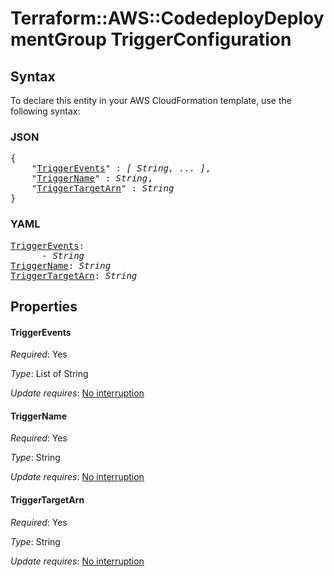# Terraform::AWS::CodedeployDeploymentGroup TriggerConfiguration

## Syntax

To declare this entity in your AWS CloudFormation template, use the following syntax:

### JSON

<pre>
{
    "<a href="#triggerevents" title="TriggerEvents">TriggerEvents</a>" : <i>[ String, ... ]</i>,
    "<a href="#triggername" title="TriggerName">TriggerName</a>" : <i>String</i>,
    "<a href="#triggertargetarn" title="TriggerTargetArn">TriggerTargetArn</a>" : <i>String</i>
}
</pre>

### YAML

<pre>
<a href="#triggerevents" title="TriggerEvents">TriggerEvents</a>: <i>
      - String</i>
<a href="#triggername" title="TriggerName">TriggerName</a>: <i>String</i>
<a href="#triggertargetarn" title="TriggerTargetArn">TriggerTargetArn</a>: <i>String</i>
</pre>

## Properties

#### TriggerEvents

_Required_: Yes

_Type_: List of String

_Update requires_: [No interruption](https://docs.aws.amazon.com/AWSCloudFormation/latest/UserGuide/using-cfn-updating-stacks-update-behaviors.html#update-no-interrupt)

#### TriggerName

_Required_: Yes

_Type_: String

_Update requires_: [No interruption](https://docs.aws.amazon.com/AWSCloudFormation/latest/UserGuide/using-cfn-updating-stacks-update-behaviors.html#update-no-interrupt)

#### TriggerTargetArn

_Required_: Yes

_Type_: String

_Update requires_: [No interruption](https://docs.aws.amazon.com/AWSCloudFormation/latest/UserGuide/using-cfn-updating-stacks-update-behaviors.html#update-no-interrupt)


